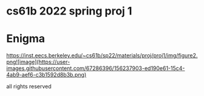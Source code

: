 # cs61b 2022 spring proj 1
# Enigma

https://inst.eecs.berkeley.edu/~cs61b/sp22/materials/proj/proj1/img/figure2.png![image](https://user-images.githubusercontent.com/67286396/156237903-ed190e61-15c4-4ab9-aef6-c3b1592d8b3b.png)



all rights reserved

